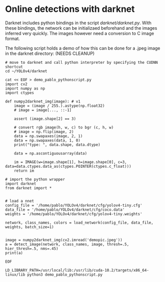 # Online detections with darknet
Darknet includes python bindings in the script *darknet/darknet.py*. With these bindings, the network can be initializaed beforehand and the images inferred very quickly. The images however need a conversion to C image format. 

The following script holds a demo of how this can be done for a .jpeg image in the darknet directory: (NEEDS CLEANUP)

```
# move to darknet and call python interpreter by specifying the CUDNN shortcut
cd ~/YOLOv4/darknet

cat << EOF > demo_pablo_pythonscript.py
import cv2
import numpy as np
import ctypes

def numpy2darknet_img(image): # v1
    image = (image / 255.).astype(np.float32)
    # image = image[..., ::-1]

    assert (image.shape[2] == 3)

    # convert rgb image(h, w, c) to bgr (c, h, w)
    # image = np.flip(image, 2)
    data = np.swapaxes(image, 2, 1)
    data = np.swapaxes(data, 1, 0)
    print("type: ", data.shape, data.dtype)

    data = np.ascontiguousarray(data)

    im = IMAGE(w=image.shape[1], h=image.shape[0], c=3, data=data.ctypes.data_as(ctypes.POINTER(ctypes.c_float)))
    return im

# import the python wrapper
import darknet
from darknet import *


# load a nnet
config_file = '/home/pablo/YOLOv4/darknet/cfg/yolov4-tiny.cfg'
data_file = '/home/pablo/YOLOv4/darknet/cfg/coco.data'
weights = '/home/pablo/YOLOv4/darknet/cfg/yolov4-tiny.weights'

network, class_names, colors = load_network(config_file, data_file, weights, batch_size=1)


image = numpy2darknet_img(cv2.imread('demopic.jpeg'))
a = detect_image(network, class_names, image, thresh=.5, hier_thresh=.5, nms=.45)
print(a)

EOF

LD_LIBRARY_PATH=/usr/local/lib:/usr/lib/cuda-10.2/targets/x86_64-linux/lib python3 demo_pablo_pythonscript.py
```
